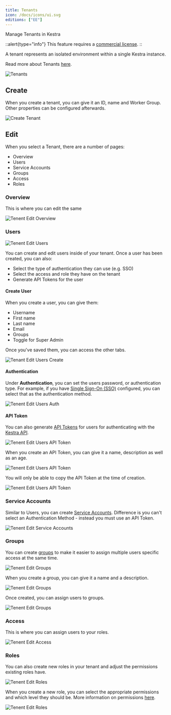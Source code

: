 ```yaml
---
title: Tenants
icon: /docs/icons/ui.svg
editions: ["EE"]
---
```


Manage Tenants in Kestra

::alert{type="info"}
This feature requires a [commercial license](/pricing).
::

A tenant represents an isolated environment within a single Kestra instance.

Read more about Tenants [here](../../06.enterprise/03.tenants.md).

![Tenants](/docs/user-interface-guide/tenants.png)

## Create

When you create a tenant, you can give it an ID, name and Worker Group. Other properties can be configured afterwards.

![Create Tenant](/docs/user-interface-guide/tenants-create.png)

## Edit

When you select a Tenant, there are a number of pages:
- Overview
- Users
- Service Accounts
- Groups
- Access
- Roles

### Overview

This is where you can edit the same 

![Tenent Edit Overview](/docs/user-interface-guide/tenants-edit-overview.png)

### Users

![Tenent Edit Users](/docs/user-interface-guide/tenants-edit-users.png)

You can create and edit users inside of your tenant. Once a user has been created, you can also:
- Select the type of authentication they can use (e.g. SSO)
- Select the access and role they have on the tenant
- Generate API Tokens for the user

#### Create User 

When you create a user, you can give them:
- Username
- First name
- Last name
- Email
- Groups
- Toggle for Super Admin

Once you've saved them, you can access the other tabs.

![Tenant Edit Users Create](/docs/user-interface-guide/tenants-edit-users-create.png)

#### Authentication

Under **Authentication**, you can set the users password, or authentication type. For example, if you have [Single Sign-On (SSO)](../../06.enterprise/) configured, you can select that as the authentication method.

![Tenent Edit Users Auth](/docs/user-interface-guide/tenants-edit-users-auth.png)

#### API Token

You can also generate [API Tokens](../../06.enterprise/api-tokens.md) for users for authenticating with the [Kestra API](../../12.api-reference/index.md).

![Tenent Edit Users API Token](/docs/user-interface-guide/tenants-edit-users-api-token.png)

When you create an API Token, you can give it a name, description as well as an age.

![Tenent Edit Users API Token](/docs/user-interface-guide/tenants-edit-users-add-api-token.png)

You will only be able to copy the API Token at the time of creation. 

![Tenent Edit Users API Token](/docs/user-interface-guide/tenants-edit-users-api-token-copy.png)

### Service Accounts

Similar to Users, you can create [Service Accounts](../../06.enterprise/service-accounts.md). Difference is you can't select an Authentication Method - instead you must use an API Token.

![Tenent Edit Service Accounts](/docs/user-interface-guide/tenants-edit-sa-create.png)

### Groups

You can create [groups](../../06.enterprise/rbac.md#groups) to make it easier to assign multiple users specific access at the same time.

![Tenent Edit Groups](/docs/user-interface-guide/tenants-edit-sa-groups.png)

When you create a group, you can give it a name and a description.

![Tenent Edit Groups](/docs/user-interface-guide/tenants-edit-sa-groups-create.png)

Once created, you can assign users to groups.

![Tenent Edit Groups](/docs/user-interface-guide/tenants-edit-sa-groups-assign.png)

### Access

This is where you can assign users to your roles.

![Tenent Edit Access](/docs/user-interface-guide/tenants-edit-access.png)

### Roles

You can also create new roles in your tenant and adjust the permissions existing roles have.

![Tenent Edit Roles](/docs/user-interface-guide/tenants-edit-roles.png)

When you create a new role, you can select the appropriate permissions and which level they should be. More information on permissions [here](../../06.enterprise/rbac.md#permissions).

![Tenent Edit Roles](/docs/user-interface-guide/tenants-edit-roles-create.png)